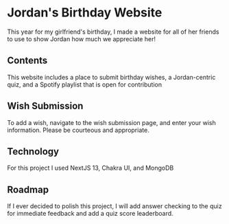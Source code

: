 # Jordan's Birthday Website

This year for my girlfriend's birthday, I made a website for all of her friends to use to show Jordan how much we appreciate her!

## Contents

This website includes a place to submit birthday wishes, a Jordan-centric quiz, and a Spotify playlist that is open for contribution

## Wish Submission

To add a wish, navigate to the wish submission page, and enter your wish information. Please be courteous and appropriate.

## Technology

For this project I used NextJS 13, Chakra UI, and MongoDB

## Roadmap

If I ever decided to polish this project, I will add answer checking to the quiz for immediate feedback and add a quiz score leaderboard.
